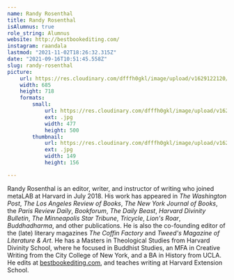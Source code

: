 ```yaml
---
name: Randy Rosenthal
title: Randy Rosenthal
isAlumnus: true
role_string: Alumnus
website: http://bestbookediting.com/
instagram: raandala
lastmod: "2021-11-02T18:26:32.315Z"
date: "2021-09-16T10:51:45.558Z"
slug: randy-rosenthal
picture:
    url: https://res.cloudinary.com/dfffh0gkl/image/upload/v1629122120/randy_e3e481b6d5.jpg
    width: 685
    height: 718
    formats:
        small:
            url: https://res.cloudinary.com/dfffh0gkl/image/upload/v1629122121/small_randy_e3e481b6d5.jpg
            ext: .jpg
            width: 477
            height: 500
        thumbnail:
            url: https://res.cloudinary.com/dfffh0gkl/image/upload/v1629122120/thumbnail_randy_e3e481b6d5.jpg
            ext: .jpg
            width: 149
            height: 156

---
```

Randy Rosenthal is an editor, writer, and instructor of writing who joined metaLAB at Harvard in July 2018. His work has appeared in *The Washington Post*, *The Los Angeles Review of Books*, *The New York Journal of Books*, the *Paris Review Daily*, *Bookforum*, *The Daily Beast*, *Harvard Divinity Bulletin*, *The Minneapolis Star Tribune*, *Tricycle*, *Lion's Roar*, *Buddhadharma*, and other publications. He is also the co-founding editor of the (late) literary magazines *The Coffin Factory* and *Tweed's Magazine of Literature & Art*. He has a Masters in Theological Studies from Harvard Divinity School, where he focused in Buddhist Studies, an MFA in Creative Writing from the City College of New York, and a BA in History from UCLA. He edits at [bestbookediting.com](http://www.bestbookediting.com/), and teaches writing at Harvard Extension School.